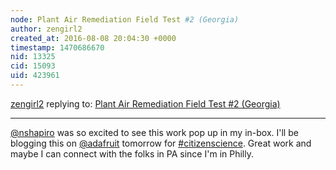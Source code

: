 ```yaml
---
node: Plant Air Remediation Field Test #2 (Georgia)
author: zengirl2
created_at: 2016-08-08 20:04:30 +0000
timestamp: 1470686670
nid: 13325
cid: 15093
uid: 423961
---
```




[zengirl2](../profile/zengirl2) replying to: [Plant Air Remediation Field Test #2 (Georgia)](../notes/nshapiro/08-02-2016/plant-air-remediation-field-test-2-georgia)

----
[@nshapiro](/profile/nshapiro) was so excited to see this work pop up in my in-box. I'll be blogging this on [@adafruit](/profile/adafruit) tomorrow for [#citizenscience](/tag/citizenscience). Great work and maybe I can connect with the folks in PA since I'm in Philly.